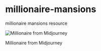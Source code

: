 # millionaire-mansions
millionaire mansions resource

![Millionaire from Midjourney](roosevelt777_millionaire_mansion_1.png)

Millionaire from Midjourney
